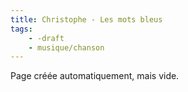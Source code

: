 ```yaml
---
title: Christophe - Les mots bleus
tags:
    - -draft
    - musique/chanson
---
```


Page créée automatiquement, mais vide.
